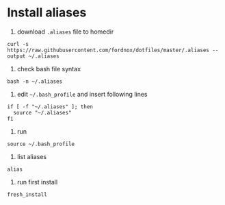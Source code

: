 # Install aliases

1. download `.aliases` file to homedir

  `curl -s https://raw.githubusercontent.com/fordnox/dotfiles/master/.aliases --output ~/.aliases`

1. check bash file syntax

  `bash -n ~/.aliases`

1. edit `~/.bash_profile` and insert following lines

  ```
  if [ -f "~/.aliases" ]; then
    source "~/.aliases"
  fi
  ```

1. run

  `source ~/.bash_profile`

1. list aliases

  `alias`

1. run first install

  `fresh_install`

